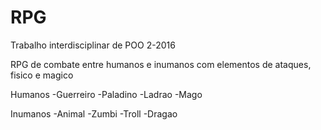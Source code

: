 # RPG
Trabalho interdisciplinar de POO 2-2016

RPG de combate entre humanos e inumanos com elementos de ataques, fisico e magico

Humanos
-Guerreiro
-Paladino
-Ladrao
-Mago

Inumanos
-Animal
-Zumbi
-Troll
-Dragao
